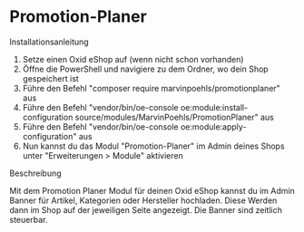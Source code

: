 # Promotion-Planer

Installationsanleitung

1. Setze einen Oxid eShop auf (wenn nicht schon vorhanden)
2. Öffne die PowerShell und navigiere zu dem Ordner, wo dein Shop gespeichert ist
3. Führe den Befehl "composer require marvinpoehls/promotionplaner" aus
4. Führe den Befehl "vendor/bin/oe-console oe:module:install-configuration source/modules/MarvinPoehls/PromotionPlaner" aus
5. Führe den Befehl "vendor/bin/oe-console oe:module:apply-configuration" aus
6. Nun kannst du das Modul "Promotion-Planer" im Admin deines Shops unter "Erweiterungen > Module" aktivieren

Beschreibung

Mit dem Promotion Planer Modul für deinen Oxid eShop kannst du im Admin Banner für Artikel, Kategorien oder Hersteller hochladen. Diese Werden dann im Shop auf der 
jeweiligen Seite angezeigt. Die Banner sind zeitlich steuerbar.
